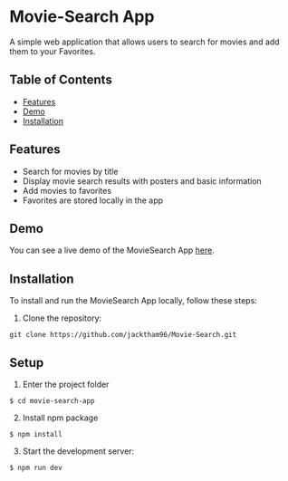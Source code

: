 # Movie-Search App

A simple web application that allows users to search for movies and add them to your Favorites.

 ## Table of Contents

- [Features](#features)
- [Demo](#demo)
- [Installation](#installation)


## Features

- Search for movies by title
- Display movie search results with posters and basic information
- Add movies to favorites
- Favorites are stored locally in the app


## Demo

You can see a live demo of the MovieSearch App [here](https://movie-search-eight-weld.vercel.app/).


## Installation

To install and run the MovieSearch App locally, follow these steps:

1. Clone the repository:
```
git clone https://github.com/jacktham96/Movie-Search.git
```


## Setup
1. Enter the project folder
```
$ cd movie-search-app
```
2. Install npm package
```
$ npm install
```
3. Start the development server:
```
$ npm run dev
